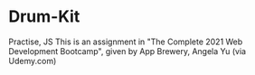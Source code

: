 # Drum-Kit
Practise, JS
This is an assignment in "The Complete 2021 Web Development Bootcamp", given by App Brewery, Angela Yu (via Udemy.com)
